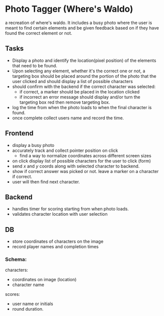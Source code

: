 # Photo Tagger (Where's Waldo)

a recreation of where's waldo. It includes a busy photo where the user is meant to find certain elements and be given feedback based on if they have found the correct element or not.

## Tasks

- Display a photo and identify the location(pixel position) of the elements that need to be found.
- Upon selecting any element, whether it's the correct one or not, a targeting box should be placed around the portion of the photo that the user clicked and should display a list of possible characters
- should confirm with the backend if the correct character was selected:
  - if correct, a marker should be placed in the location clicked
  - if incorrect an error message should display and/or turn the targeting box red then remove targeting box.
- log the time from when the photo loads to when the final character is found.
- once complete collect users name and record the time.

## Frontend

- display a busy photo
- accurately track and collect pointer position on click
  - find a way to normalize coordinates across different screen sizes
- on click display list of possible characters for the user to click (form)
- send _x_ and _y_ coords along with selected character to backend.
- show if correct answer was picked or not. leave a marker on a character if correct.
- user will then find next character.

## Backend

- handles timer for scoring starting from when photo loads.
- validates character location with user selection

## DB

- store coordinates of characters on the image
- record player names and completion times

### Schema:

characters:

- coordinates on image (location)
- character name

scores:

- user name or initials
- round duration.
